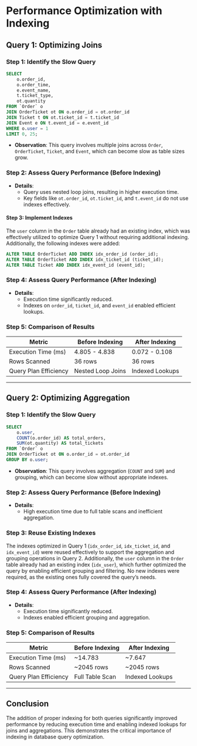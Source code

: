 
# Performance Optimization with Indexing

## Query 1: Optimizing Joins
### Step 1: Identify the Slow Query
```sql
SELECT 
    o.order_id, 
    o.order_time, 
    e.event_name, 
    t.ticket_type, 
    ot.quantity
FROM `Order` o
JOIN OrderTicket ot ON o.order_id = ot.order_id
JOIN Ticket t ON ot.ticket_id = t.ticket_id
JOIN Event e ON t.event_id = e.event_id
WHERE o.user = 1
LIMIT 0, 25;
```
- **Observation**: This query involves multiple joins across `Order`, `OrderTicket`, `Ticket`, and `Event`, which can become slow as table sizes grow.

### Step 2: Assess Query Performance (Before Indexing)
- **Details**:
  - Query uses nested loop joins, resulting in higher execution time.
  - Key fields like `ot.order_id`, `ot.ticket_id`, and `t.event_id` do not use indexes effectively.

#### Step 3: Implement Indexes
The `user` column in the `Order` table already had an existing index, which was effectively utilized to optimize Query 1 without requiring additional indexing. Additionally, the following indexes were added:
```sql
ALTER TABLE OrderTicket ADD INDEX idx_order_id (order_id);
ALTER TABLE OrderTicket ADD INDEX idx_ticket_id (ticket_id);
ALTER TABLE Ticket ADD INDEX idx_event_id (event_id);
```

### Step 4: Assess Query Performance (After Indexing)
- **Details**:
  - Execution time significantly reduced.
  - Indexes on `order_id`, `ticket_id`, and `event_id` enabled efficient lookups.

### Step 5: Comparison of Results
| Metric                | Before Indexing      | After Indexing      |
|-----------------------|----------------------|---------------------|
| Execution Time (ms)   | 4.805 - 4.838       | 0.072 - 0.108       |
| Rows Scanned          | 36 rows             | 36 rows             |
| Query Plan Efficiency | Nested Loop Joins    | Indexed Lookups     |

---

## Query 2: Optimizing Aggregation
### Step 1: Identify the Slow Query
```sql
SELECT 
    o.user, 
    COUNT(o.order_id) AS total_orders, 
    SUM(ot.quantity) AS total_tickets
FROM `Order` o
JOIN OrderTicket ot ON o.order_id = ot.order_id
GROUP BY o.user;
```
- **Observation**: This query involves aggregation (`COUNT` and `SUM`) and grouping, which can become slow without appropriate indexes.

### Step 2: Assess Query Performance (Before Indexing)
- **Details**:
  - High execution time due to full table scans and inefficient aggregation.

### Step 3: Reuse Existing Indexes
The indexes optimized in Query 1 (`idx_order_id`, `idx_ticket_id`, and `idx_event_id`) were reused effectively to support the aggregation and grouping operations in Query 2. Additionally, the `user` column in the `Order` table already had an existing index (`idx_user`), which further optimized the query by enabling efficient grouping and filtering. No new indexes were required, as the existing ones fully covered the query’s needs.

### Step 4: Assess Query Performance (After Indexing)
- **Details**:
  - Execution time significantly reduced.
  - Indexes enabled efficient grouping and aggregation.

### Step 5: Comparison of Results
| Metric                | Before Indexing      | After Indexing      |
|-----------------------|----------------------|---------------------|
| Execution Time (ms)   | ~14.783             | ~7.647             |
| Rows Scanned          | ~2045 rows          | ~2045 rows         |
| Query Plan Efficiency | Full Table Scan      | Indexed Lookups     |

---

## Conclusion
The addition of proper indexing for both queries significantly improved performance by reducing execution time and enabling indexed lookups for joins and aggregations. This demonstrates the critical importance of indexing in database query optimization.
